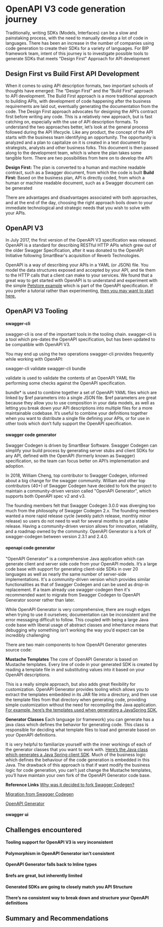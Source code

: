 # OpenAPI V3 code generation journey

Traditionally, writing SDKs (Models, Interfaces) can be a slow and painstaking process, with the need to manually develop a lot of code in languages. There has been an increase in the number of companies using code generation to create their SDKs for a variety of languages. For BIP framework team, intent of this journey is to investigate possible tools to generate SDKs that meets "Design First" Approach for API development

## Design First vs Build First API Development
When it comes to using API description formats, two important schools of thoughts have emerged: The “Design First” and the “Build First” approach to API development. The Build First approach is a more traditional approach to building APIs, with development of code happening after the business requirements are laid out, eventually generating the documentation from the code. The Design First approach advocates for designing the API’s contract first before writing any code. This is a relatively new approach, but is fast catching on, especially with the use of API description formats. To understand the two approaches better, let’s look at the general process followed during the API lifecycle. Like any product, the concept of the API starts with the business team identifying an opportunity. The opportunity is analyzed and a plan to capitalize on it is created in a text document by strategists, analysts and other business folks. This document is then passed along to the development team, which is where the plan takes some tangible form. There are two possibilities from here on to develop the API:

**Design First:** The plan is converted to a human and machine readable contract, such as a Swagger document, from which the code is built
**Build First:** Based on the business plan, API is directly coded, from which a human or machine readable document, such as a Swagger document can be generated

There are advantages and disadvantages associated with both approaches, and at the end of the day, choosing the right approach boils down to your immediate technological and strategic needs that you wish to solve with your APIs.

## OpenAPI V3
In July 2017, the first version of the OpenAPI V3 specification was released. OpenAPI is a standard for describing RESTful HTTP APIs which grew out of the older Swagger Specification, after it was donated to the OpenAPI Initiative following SmartBear's acquisition of Reverb Technologies.

OpenAPI is a way of describing your APIs in a YAML (or JSON) file. You model the data structures exposed and accepted by your API, and tie them to the HTTP calls that a client can make to your services. We found that a great way to get started with OpenAPI is to understand and experiment with the simple [Petstore example](https://github.com/OAI/OpenAPI-Specification/blob/master/examples/v3.0/petstore.yaml) which is part of the OpenAPI specification. If you prefer a tutorial rather than experimenting, [then you may want to start here.](https://idratherbewriting.com/learnapidoc/pubapis_openapi_tutorial_overview)

## OpenAPI V3 Tooling

#### swagger-cli

swagger-cli is one of the important tools in the tooling chain. swagger-cli is a tool which pre-dates the OpenAPI specification, but has been updated to be compatible with OpenAPI V3.

You may end up using the two operations swagger-cli provides frequently while working with OpenAPI:

swagger-cli validate <file>
swagger-cli bundle <file>
  
validate is used to validate the contents of an OpenAPI YAML file performing some checks against the OpenAPI specification. 

bundle* is used to combine together a set of OpenAPI YAML files which are linked by $ref parameters into a single JSON file. $ref parameters are great because they allow you to use composition in your data models, as well as letting you break down your API descriptions into multiple files for a more maintainable codebase. It’s useful to combine your definitions together when you want to distribute a single file defining your APIs, or for use in other tools which don’t fully support the OpenAPI specification.

#### swagger code generator

Swagger Codegen is driven by SmartBear Software. Swagger Codegen can simplify your build process by generating server stubs and client SDKs for any API, defined with the OpenAPI (formerly known as Swagger) specification, so the team can focus better on API’s implementation and adoption.

In 2018, William Cheng, top contributor to Swagger Codegen, informed about a big change for the swagger community. William and other top contributors (40+) of Swagger Codegen have decided to fork the project to maintain a community-driven version called "OpenAPI Generator", which supports both OpenAPI spec v2 and v3. 

The founding members felt that Swagger Codegen 3.0.0 was diverging too much from the philosophy of Swagger Codegen 2.x. The founding members wanted a more rapid release cycle (weekly patch release, monthly minor release) so users do not need to wait for several months to get a stable release. Having a community-driven version allows for innovation, reliability, and a roadmap owned by the community. OpenAPI Generator is a fork of swagger-codegen between version 2.3.1 and 2.4.0.

#### openapi code generator

"OpenAPI Generator" is a comprehensive Java application which can generate client and server side code from your OpenAPI models. It’s a large code base with support for generating client-side SDKs in over 20 languages as well as nearly the same number of server-side implementations. It's a community-driven version which provides similar functionalities as that of Swagger Codegen and can be used as drop-in replacement. If a team already use swagger-codegen then it's recommended want to migrate from Swagger Codegen to OpenAPI Generator sooner rather than later.

While OpenAPI Generator is very comprehensive, there are rough edges when trying to use it ourselves; documentation can be inconsistent and the error messaging difficult to follow. This coupled with being a large Java code base with liberal usage of abstract classes and inheritance means that debugging why something isn’t working the way you’d expect can be incredibly challenging

There are two main components to how OpenAPI Generator generates source code:

**Mustache Templates**
The core of OpenAPI Generator is based on Mustache templates. Every line of code in your generated SDK is created by reading a template file in and substituting values into it based on your OpenAPI descriptions.

This is a really simple approach, but also adds great flexibility for customization. OpenAPI Generator provides tooling which allows you to extract the templates embedded in its JAR file into a directory, and then use the template files from that directory when generating code, providing simple customization without the need for recompiling the Java application. [For example, here’s the templates used when generating a JavaSpring SDK.](https://github.com/OpenAPITools/openapi-generator/tree/master/modules/openapi-generator/src/main/resources/JavaSpring)

**Generator Classes**
Each language (or framework) you can generate has a java class which defines the behavior for generating code. This class is responsible for deciding what template files to load and generate based on your OpenAPI definitions.

It is very helpful to familiarize yourself with the inner workings of each of the generator classes that you want to work with. [Here’s the Java class which generates a Java Spring client SDK](https://github.com/OpenAPITools/openapi-generator/blob/master/modules/openapi-generator/src/main/java/org/openapitools/codegen/languages/SpringCodegen.java). Much of the business logic which defines the behaviour of the code generation is embedded in this Java. The drawback of this approach is that if want modify the business logic for code generation, you can’t just change the Mustache templates, you’ll have maintain your own fork of the OpenAPI Generator code base.

**Reference Links**
[Why was it decided to fork Swagger Codegen?](https://github.com/OpenAPITools/openapi-generator/blob/master/docs/qna.md)

[Migration from Swagger Codegen](https://github.com/OpenAPITools/openapi-generator/blob/master/docs/migration-from-swagger-codegen.md)

[OpenAPI Generator](https://github.com/OpenAPITools/openapi-generator)

#### swagger ui

## Challenges encountered

#### Tooling support for OpenAPI V3 is very inconsistent
#### Polymorphism in OpenAPI Generator isn’t consistent
#### OpenAPI Generator falls back to Inline types
#### $refs are great, but inherently limited
#### Generated SDKs are going to closely match you API Structure
#### There’s no consistent way to break down and structure your OpenAPI definitions

## Summary and Recommendations
